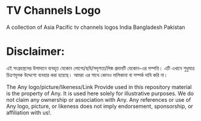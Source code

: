 # TV Channels Logo 
A collection of Asia Pacific tv channels logos India Bangladesh Pakistan 

# Disclaimer: 
এই সংগ্রহস্থলের উপাদানে ব্যবহৃত যেকোন লোগো/ছবি/সদৃশতা/লিঙ্ক প্রদানটি যেকোন-এর সম্পত্তি। এটি এখানে শুধুমাত্র চিত্রণমূলক উদ্দেশ্যে ব্যবহার করা হয়েছে। আমরা এর সাথে কোনও মালিকানা বা সম্পর্ক দাবি করি না। 

The Any logo/picture/likeness/Link Provide used in this repository material is the property of Any. It is used here solely for illustrative purposes. We do not claim any ownership or association with Any. Any references or use of Any logo, picture, or likeness does not imply endorsement, sponsorship, or affiliation with us!.
